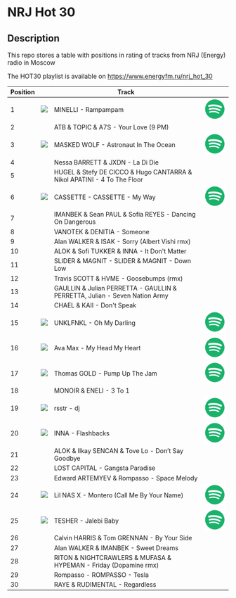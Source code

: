 # NRJ Hot 30

## Description

This repo stores a table with positions in rating of tracks from NRJ (Energy) radio in Moscow

The HOT30 playlist is available on https://www.energyfm.ru/nrj_hot_30


|Position||Track||
|---|---|--------|---|
|1|<img src="https://i.scdn.co/image/ab67616d0000b2738c5404b18e771554b03ac25d" width="100pt" />|MINELLI - Rampampam|[<img src="/images/spotify_icon.svg?raw=true" alt="Listen on spotify" width="100pt">](https://open.spotify.com/track/0e3CM2Fm4cpDtxjzYkdLAr)|
|2| |ATB & TOPIC & A7S - Your Love (9 PM)| |
|3|<img src="https://i.scdn.co/image/ab67616d0000b27384350b406522fc53c1b2a621" width="100pt" />|MASKED WOLF - Astronaut In The Ocean|[<img src="/images/spotify_icon.svg?raw=true" alt="Listen on spotify" width="100pt">](https://open.spotify.com/track/3Ofmpyhv5UAQ70mENzB277)|
|4| |Nessa BARRETT & JXDN - La Di Die| |
|5| |HUGEL & Stefy DE CICCO & Hugo CANTARRA & Nikol APATINI - 4 To The Floor| |
|6|<img src="https://i.scdn.co/image/ab67616d0000b273ad3e41cac8ba2744f7c65298" width="100pt" />|CASSETTE - CASSETTE - My Way|[<img src="/images/spotify_icon.svg?raw=true" alt="Listen on spotify" width="100pt">](https://open.spotify.com/track/0apbp87wAygaNTpkqFBbZ6)|
|7| |IMANBEK & Sean PAUL & Sofia REYES - Dancing On Dangerous| |
|8| |VANOTEK & DENITIA - Someone| |
|9| |Alan WALKER & ISAK - Sorry (Albert Vishi rmx)| |
|10| |ALOK & Sofi TUKKER & INNA - It Don't Matter| |
|11| |SLIDER & MAGNIT - SLIDER & MAGNIT - Down Low| |
|12| |Travis SCOTT & HVME - Goosebumps (rmx)| |
|13| |GAULLIN & Julian PERRETTA - GAULLIN & PERRETTA, Julian - Seven Nation Army| |
|14| |CHAEL & KAII - Don't Speak| |
|15|<img src="https://i.scdn.co/image/ab67616d0000b273b326659fee99b65e4a55c8d2" width="100pt" />|UNKLFNKL - Oh My Darling|[<img src="/images/spotify_icon.svg?raw=true" alt="Listen on spotify" width="100pt">](https://open.spotify.com/track/7r9iy7fsHvPU2qkjhUedFC)|
|16|<img src="https://i.scdn.co/image/ab67616d0000b2739a95e89d24214b94de36ccf7" width="100pt" />|Ava Max - My Head My Heart|[<img src="/images/spotify_icon.svg?raw=true" alt="Listen on spotify" width="100pt">](https://open.spotify.com/track/1KixkQVDUHggZMU9dUobgm)|
|17|<img src="https://i.scdn.co/image/ab67616d0000b2733dc6afb0beca60f516a2ce1f" width="100pt" />|Thomas GOLD - Pump Up The Jam|[<img src="/images/spotify_icon.svg?raw=true" alt="Listen on spotify" width="100pt">](https://open.spotify.com/track/3zuz9LGui8vDo0IXRjshK9)|
|18| |MONOIR & ENELI - 3 To 1| |
|19|<img src="https://i.scdn.co/image/ab67616d0000b273ef7571a9ebc06774f1d93654" width="100pt" />|rsstr - dj|[<img src="/images/spotify_icon.svg?raw=true" alt="Listen on spotify" width="100pt">](https://open.spotify.com/track/2JEQdvZ3sll54FKPmavrg9)|
|20|<img src="https://i.scdn.co/image/ab67616d0000b273750b7abed892c0d26b439e02" width="100pt" />|INNA - Flashbacks|[<img src="/images/spotify_icon.svg?raw=true" alt="Listen on spotify" width="100pt">](https://open.spotify.com/track/34MPH8yqHZhPqn9NfL2J1U)|
|21| |ALOK & Ilkay SENCAN & Tove Lo - Don’t Say Goodbye| |
|22| |LOST CAPITAL - Gangsta Paradise| |
|23| |Edward ARTEMYEV & Rompasso - Space Melody| |
|24|<img src="https://i.scdn.co/image/ab67616d0000b273664034dd80e91b28f773598d" width="100pt" />|Lil NAS X - Montero (Call Me By Your Name)|[<img src="/images/spotify_icon.svg?raw=true" alt="Listen on spotify" width="100pt">](https://open.spotify.com/track/67BtfxlNbhBmCDR2L2l8qd)|
|25|<img src="https://i.scdn.co/image/ab67616d0000b27358ad3c6d598cb14b31c334dc" width="100pt" />|TESHER - Jalebi Baby|[<img src="/images/spotify_icon.svg?raw=true" alt="Listen on spotify" width="100pt">](https://open.spotify.com/track/6GKGoi0FHzldk1ZRQoV1fv)|
|26| |Calvin HARRIS & Tom GRENNAN - By Your Side| |
|27| |Alan WALKER & IMANBEK - Sweet Dreams| |
|28| |RITON & NIGHTCRAWLERS & MUFASA & HYPEMAN - Friday (Dopamine rmx)| |
|29| |Rompasso - ROMPASSO - Tesla| |
|30| |RAYE & RUDIMENTAL - Regardless| |
